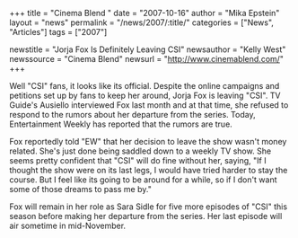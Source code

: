 +++
title = "Cinema Blend "
date = "2007-10-16"
author = "Mika Epstein"
layout = "news"
permalink = "/news/2007/:title/"
categories = ["News", "Articles"]
tags = ["2007"]

newstitle = "Jorja Fox Is Definitely Leaving CSI"
newsauthor = "Kelly West"
newssource = "Cinema Blend"
newsurl = "http://www.cinemablend.com/"
+++

Well "CSI" fans, it looks like its official. Despite the online campaigns and petitions set up by fans to keep her around, Jorja Fox is leaving "CSI". TV Guide's Ausiello interviewed Fox last month and at that time, she refused to respond to the rumors about her departure from the series. Today, Entertainment Weekly has reported that the rumors are true.

Fox reportedly told "EW" that her decision to leave the show wasn't money related. She's just done being saddled down to a weekly TV show. She seems pretty confident that "CSI" will do fine without her, saying, "If I thought the show were on its last legs, I would have tried harder to stay the course. But I feel like its going to be around for a while, so if I don't want some of those dreams to pass me by."

Fox will remain in her role as Sara Sidle for five more episodes of "CSI" this season before making her departure from the series. Her last episode will air sometime in mid-November.  
